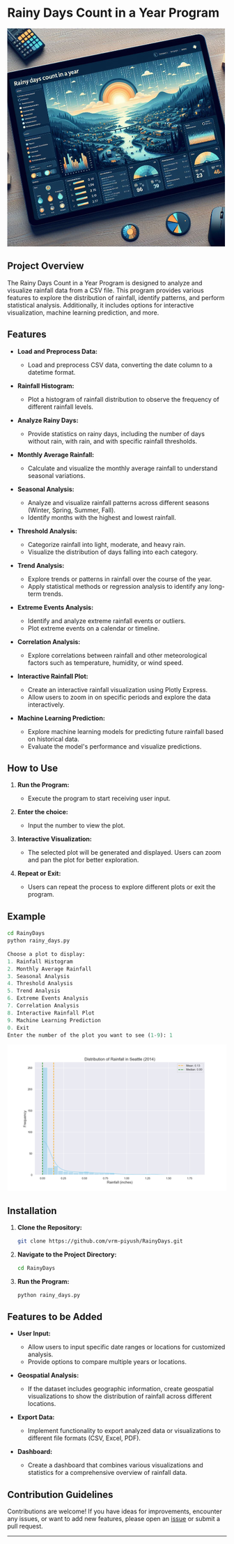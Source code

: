 # Rainy Days Count in a Year Program

![Rainy Days](image-1.png)

## Project Overview

The Rainy Days Count in a Year Program is designed to analyze and visualize rainfall data from a CSV file. This program provides various features to explore the distribution of rainfall, identify patterns, and perform statistical analysis. Additionally, it includes options for interactive visualization, machine learning prediction, and more.

## Features

- **Load and Preprocess Data:**

  - Load and preprocess CSV data, converting the date column to a datetime format.

- **Rainfall Histogram:**

  - Plot a histogram of rainfall distribution to observe the frequency of different rainfall levels.

- **Analyze Rainy Days:**

  - Provide statistics on rainy days, including the number of days without rain, with rain, and with specific rainfall thresholds.

- **Monthly Average Rainfall:**

  - Calculate and visualize the monthly average rainfall to understand seasonal variations.

- **Seasonal Analysis:**

  - Analyze and visualize rainfall patterns across different seasons (Winter, Spring, Summer, Fall).
  - Identify months with the highest and lowest rainfall.

- **Threshold Analysis:**

  - Categorize rainfall into light, moderate, and heavy rain.
  - Visualize the distribution of days falling into each category.

- **Trend Analysis:**

  - Explore trends or patterns in rainfall over the course of the year.
  - Apply statistical methods or regression analysis to identify any long-term trends.

- **Extreme Events Analysis:**

  - Identify and analyze extreme rainfall events or outliers.
  - Plot extreme events on a calendar or timeline.

- **Correlation Analysis:**

  - Explore correlations between rainfall and other meteorological factors such as temperature, humidity, or wind speed.

- **Interactive Rainfall Plot:**

  - Create an interactive rainfall visualization using Plotly Express.
  - Allow users to zoom in on specific periods and explore the data interactively.

- **Machine Learning Prediction:**

  - Explore machine learning models for predicting future rainfall based on historical data.
  - Evaluate the model's performance and visualize predictions.

## How to Use

1. **Run the Program:**

   - Execute the program to start receiving user input.

2. **Enter the choice:**

   - Input the number to view the plot.

3. **Interactive Visualization:**

   - The selected plot will be generated and displayed. Users can zoom and pan the plot for better exploration.

4. **Repeat or Exit:**

   - Users can repeat the process to explore different plots or exit the program.

## Example

```bash
cd RainyDays
python rainy_days.py
```

```python
Choose a plot to display:
1. Rainfall Histogram
2. Monthly Average Rainfall
3. Seasonal Analysis
4. Threshold Analysis
5. Trend Analysis
6. Extreme Events Analysis
7. Correlation Analysis
8. Interactive Rainfall Plot
9. Machine Learning Prediction
0. Exit
Enter the number of the plot you want to see (1-9): 1
```

![output](image.png)

## Installation

1. **Clone the Repository:**

   ```bash
   git clone https://github.com/vrm-piyush/RainyDays.git
   ```

2. **Navigate to the Project Directory:**

   ```bash
   cd RainyDays
   ```

3. **Run the Program:**

   ```bash
   python rainy_days.py
   ```

## Features to be Added

- **User Input:**

  - Allow users to input specific date ranges or locations for customized analysis.
  - Provide options to compare multiple years or locations.

- **Geospatial Analysis:**

  - If the dataset includes geographic information, create geospatial visualizations to show the distribution of rainfall across different locations.

- **Export Data:**

  - Implement functionality to export analyzed data or visualizations to different file formats (CSV, Excel, PDF).

- **Dashboard:**

  - Create a dashboard that combines various visualizations and statistics for a comprehensive overview of rainfall data.

## Contribution Guidelines

Contributions are welcome! If you have ideas for improvements, encounter any issues, or want to add new features, please open an [issue](https://github.com/vrm-piyush/RainyDays/issues) or submit a pull request.

---
